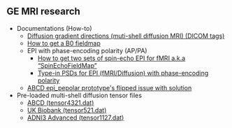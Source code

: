## GE MRI research
- Documentations (How-to)
  - [Diffusion gradient directions (muti-shell diffusion MRI) (DICOM tags)](https://github.com/mr-jaemin/ge-mri/blob/main/doc/GE_tensor.pdf)
  - [How to get a B0 fieldmap](https://github.com/mr-jaemin/ge-mri/blob/main/doc/B0_fieldmap.pdf)
  - EPI with phase-encoding polarity (AP/PA)
    - [How to get two sets of spin-echo EPI for fMRI a.k.a “SpinEchoFieldMap”](https://github.com/mr-jaemin/ge-mri/blob/main/doc/SE_EPI_fMRI_Fieldmap.pdf)
    - [Type-in PSDs for EPI (fMRI/Diffusion) with phase-encoding polarity](https://github.com/mr-jaemin/ge-mri/blob/main/doc/GE_EPI_PhaseEncoding.pdf)
  - [ABCD epi_pepolar prototype's flipped issue with solution](https://github.com/mr-jaemin/ge-mri/blob/main/doc/ABCD_epi_pepolar.pdf) 
- Pre-loaded multi-shell diffusion tensor files
  - [ABCD (tensor4321.dat)](https://github.com/mr-jaemin/ge-mri/raw/main/tensor/tensor4321.dat)
  - [UK Biobank (tensor521.dat)](https://github.com/mr-jaemin/ge-mri/raw/main/tensor/tensor521.dat)
  - [ADNI3 Advanced (tensor1127.dat)](https://github.com/mr-jaemin/ge-mri/raw/main/tensor/tensor1127.dat)

